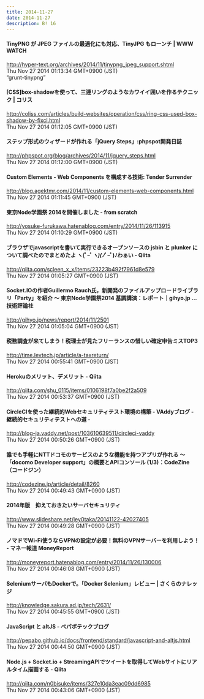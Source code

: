 ```yaml
---
title: 2014-11-27
date: 2014-11-27
description: B! 16
---
```


#### TinyPNG が JPEG ファイルの最適化にも対応、TinyJPG もローンチ | WWW WATCH
http://hyper-text.org/archives/2014/11/tinypng_jpeg_support.shtml<br>
Thu Nov 27 2014 01:13:34 GMT+0900 (JST)<br>
“grunt-tinypng”


####   [CSS]box-shadowを使って、三連リングのようなカワイイ囲いを作るテクニック | コリス
http://coliss.com/articles/build-websites/operation/css/ring-css-used-box-shadow-by-fixcl.html<br>
Thu Nov 27 2014 01:12:05 GMT+0900 (JST)<br>


#### ステップ形式のウィザードが作れる「jQuery Steps」:phpspot開発日誌
http://phpspot.org/blog/archives/2014/11/jquery_steps.html<br>
Thu Nov 27 2014 01:12:00 GMT+0900 (JST)<br>


#### Custom Elements - Web Components を構成する技術: Tender Surrender
http://blog.agektmr.com/2014/11/custom-elements-web-components.html<br>
Thu Nov 27 2014 01:11:45 GMT+0900 (JST)<br>


#### 東京Node学園祭 2014を開催しました - from scratch
http://yosuke-furukawa.hatenablog.com/entry/2014/11/26/113915<br>
Thu Nov 27 2014 01:10:29 GMT+0900 (JST)<br>


#### ブラウザでjavascriptを書いて実行できるオープンソースの jsbin と plunker について調べたのでまとめたよ ヽ(ﾟｰﾟ*ヽ)(ﾉ*ﾟｰﾟ)ﾉわぁい - Qiita
http://qiita.com/scleen_x_x/items/23223b492f7961d8e579<br>
Thu Nov 27 2014 01:05:27 GMT+0900 (JST)<br>


#### Socket.IOの作者Guillermo Rauch氏，新開発のファイルアップロードライブラリ「Party」を紹介 ～ 東京Node学園祭2014 基調講演：レポート｜gihyo.jp … 技術評論社
http://gihyo.jp/news/report/2014/11/2501<br>
Thu Nov 27 2014 01:05:04 GMT+0900 (JST)<br>


#### 税務調査が来てしまう！税理士が見たフリーランスの惜しい確定申告ミスTOP3
http://time.levtech.jp/article/a-taxreturn/<br>
Thu Nov 27 2014 00:55:41 GMT+0900 (JST)<br>


#### Herokuのメリット、デメリット - Qiita
http://qiita.com/shu_0115/items/0106198f7a0be2f2a509<br>
Thu Nov 27 2014 00:53:37 GMT+0900 (JST)<br>


#### CircleCIを使った継続的Webセキュリティテスト環境の構築 - VAddyブログ - 継続的セキュリティテストへの道 -
http://blog-ja.vaddy.net/post/103610639511/circleci-vaddy<br>
Thu Nov 27 2014 00:50:26 GMT+0900 (JST)<br>


#### 誰でも手軽にNTTドコモのサービスのような機能を持つアプリが作れる ～「docomo Developer support」の概要とAPIコンソール (1/3)：CodeZine（コードジン）
http://codezine.jp/article/detail/8260<br>
Thu Nov 27 2014 00:49:43 GMT+0900 (JST)<br>


#### 2014年版　抑えておきたいサーバセキュリティ
http://www.slideshare.net/jey0taka/20141122-42027405<br>
Thu Nov 27 2014 00:49:28 GMT+0900 (JST)<br>


#### ノマドでWi-Fi使うならVPNの設定が必要！無料のVPNサーバーを利用しよう！ - マネー報道 MoneyReport
http://moneyreport.hatenablog.com/entry/2014/11/26/130006<br>
Thu Nov 27 2014 00:46:08 GMT+0900 (JST)<br>


#### SeleniumサーバもDockerで。「Docker Selenium」レビュー | さくらのナレッジ
http://knowledge.sakura.ad.jp/tech/2631/<br>
Thu Nov 27 2014 00:45:55 GMT+0900 (JST)<br>


#### JavaScript と altJS - ペパボテックブログ
http://pepabo.github.io/docs/frontend/standard/javascript-and-altjs.html<br>
Thu Nov 27 2014 00:44:50 GMT+0900 (JST)<br>


#### Node.js + Socket.io + StreamingAPIでツイートを取得してWebサイトにリアルタイム描画する - Qiita
http://qiita.com/n0bisuke/items/327e10da3eac09dd6985<br>
Thu Nov 27 2014 00:43:06 GMT+0900 (JST)<br>


